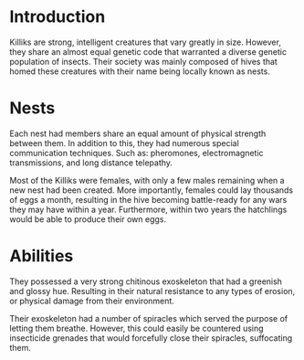 # Introduction
Killiks are strong, intelligent creatures that vary greatly in size.
However, they share an almost equal genetic code
that warranted a diverse genetic population of insects.
Their society was mainly composed of hives that homed these creatures with their name being locally  known as nests.

# Nests
Each nest had members share an equal amount of physical strength between them.
In addition to this, they had numerous special communication techniques.
Such as: pheromones, electromagnetic transmissions, and long distance telepathy.

Most of the Killiks were females, with only a few males remaining when a new nest had been created.
More importantly, females could lay thousands of eggs a month, resulting in the hive becoming battle-ready for any wars they may have within a year.
Furthermore, within two years the hatchlings would be able to produce their own eggs.



# Abilities
They possessed a very strong chitinous exoskeleton that had a greenish and glossy hue.
Resulting in their natural resistance to any types of erosion, or physical damage from their environment.

Their exoskeleton had a number of spiracles which served the purpose of letting them breathe.
However, this could easily be countered using insecticide grenades that would forcefully close their spiracles, suffocating them.